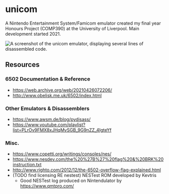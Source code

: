 ﻿# unicom

A Nintendo Entertainment System/Famicom emulator created my final year Honours Project (COMP390) at the University of Liverpool.
Main development started 2021.

![A screenshot of the unicom emulator, displaying several lines of disassembled code.](https://i.imgur.com/fWkYqYF.png)

## Resources
### 6502 Documentation & Reference
* https://web.archive.org/web/20210426072206/
* http://www.obelisk.me.uk/6502/index.html

### Other Emulators & Disassemblers
* https://www.awsm.de/blog/pydisass/
* https://www.youtube.com/playlist?list=PLrOv9FMX8xJHqMvSGB_9G9nZZ_4IgteYf

### Misc.
* https://www.copetti.org/writings/consoles/nes/
* https://www.nesdev.com/the%20%27B%27%20flag%20&%20BRK%20instruction.txt
* http://www.righto.com/2012/12/the-6502-overflow-flag-explained.html
* (TODO find licensing RE nestest) NESTest ROM developed by Kevtris
    * Good NESTest log produced on Nintendulator by https://www.qmtpro.com/ 
